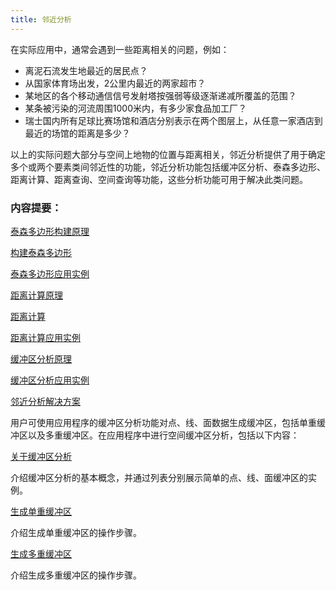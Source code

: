 ```yaml
---
title: 邻近分析
---
```


在实际应用中，通常会遇到一些距离相关的问题，例如：

-   离泥石流发生地最近的居民点？
-   从国家体育场出发，2公里内最近的两家超市？
-   某地区的各个移动通信信号发射塔按强弱等级逐渐递减所覆盖的范围？
-   某条被污染的河流周围1000米内，有多少家食品加工厂？
-   瑞士国内所有足球比赛场馆和酒店分别表示在两个图层上，从任意一家酒店到最近的场馆的距离是多少？

以上的实际问题大部分与空间上地物的位置与距离相关，邻近分析提供了用于确定多个或两个要素类间邻近性的功能，邻近分析功能包括缓冲区分析、泰森多边形、距离计算、距离查询、空间查询等功能，这些分析功能可用于解决此类问题。

### 内容提要：

[泰森多边形构建原理](/iDesktop-Cross/ProximityAnalyst/ThiessenPolygon_Theory)

[构建泰森多边形](/iDesktop-Cross/ProximityAnalyst/ThiessenPolygon)

[泰森多边形应用实例](/iDesktop-Cross/ProximityAnalyst/ThiessenAnalyst_Example)

[距离计算原理](/iDesktop-Cross/ProximityAnalyst/DistanceMeasure_Theory)

[距离计算](/iDesktop-Cross/ProximityAnalyst/DistanceMeasure)

[距离计算应用实例](/iDesktop-Cross/ProximityAnalyst/DistanceAnalyst_Example)

[缓冲区分析原理](/iDesktop-Cross/ProximityAnalyst/BufferTheory)

[缓冲区分析应用实例](/iDesktop-Cross/ProximityAnalyst/BufferAnalyst_Example)

[邻近分析解决方案](/iDesktop-Cross/ProximityAnalyst/Proximity_Cases)

用户可使用应用程序的缓冲区分析功能对点、线、面数据生成缓冲区，包括单重缓冲区以及多重缓冲区。在应用程序中进行空间缓冲区分析，包括以下内容：

[关于缓冲区分析](/iDesktop-Cross/buffer/HowBufferWork)

介绍缓冲区分析的基本概念，并通过列表分别展示简单的点、线、面缓冲区的实例。

[生成单重缓冲区](/iDesktop-Cross/buffer/SingleBuffer)

介绍生成单重缓冲区的操作步骤。

[生成多重缓冲区](/iDesktop-Cross/buffer/MutilBuffer)

介绍生成多重缓冲区的操作步骤。

